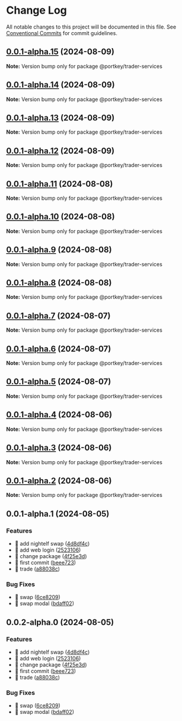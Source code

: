 # Change Log

All notable changes to this project will be documented in this file.
See [Conventional Commits](https://conventionalcommits.org) for commit guidelines.

## [0.0.1-alpha.15](https://github.com/Portkey-Wallet/portkey-trader/compare/v0.0.1-alpha.14...v0.0.1-alpha.15) (2024-08-09)

**Note:** Version bump only for package @portkey/trader-services

## [0.0.1-alpha.14](https://github.com/Portkey-Wallet/portkey-trader/compare/v0.0.1-alpha.13...v0.0.1-alpha.14) (2024-08-09)

**Note:** Version bump only for package @portkey/trader-services

## [0.0.1-alpha.13](https://github.com/Portkey-Wallet/portkey-trader/compare/v0.0.1-alpha.12...v0.0.1-alpha.13) (2024-08-09)

**Note:** Version bump only for package @portkey/trader-services

## [0.0.1-alpha.12](https://github.com/Portkey-Wallet/portkey-trader/compare/v0.0.1-alpha.11...v0.0.1-alpha.12) (2024-08-09)

**Note:** Version bump only for package @portkey/trader-services

## [0.0.1-alpha.11](https://github.com/Portkey-Wallet/portkey-trader/compare/v0.0.1-alpha.10...v0.0.1-alpha.11) (2024-08-08)

**Note:** Version bump only for package @portkey/trader-services

## [0.0.1-alpha.10](https://github.com/Portkey-Wallet/portkey-trader/compare/v0.0.1-alpha.9...v0.0.1-alpha.10) (2024-08-08)

**Note:** Version bump only for package @portkey/trader-services

## [0.0.1-alpha.9](https://github.com/Portkey-Wallet/portkey-trader/compare/v0.0.1-alpha.8...v0.0.1-alpha.9) (2024-08-08)

**Note:** Version bump only for package @portkey/trader-services

## [0.0.1-alpha.8](https://github.com/Portkey-Wallet/portkey-trader/compare/v0.0.1-alpha.7...v0.0.1-alpha.8) (2024-08-08)

**Note:** Version bump only for package @portkey/trader-services

## [0.0.1-alpha.7](https://github.com/Portkey-Wallet/portkey-trader/compare/v0.0.1-alpha.6...v0.0.1-alpha.7) (2024-08-07)

**Note:** Version bump only for package @portkey/trader-services

## [0.0.1-alpha.6](https://github.com/Portkey-Wallet/portkey-trader/compare/v0.0.1-alpha.5...v0.0.1-alpha.6) (2024-08-07)

**Note:** Version bump only for package @portkey/trader-services

## [0.0.1-alpha.5](https://github.com/Portkey-Wallet/portkey-trader/compare/v0.0.1-alpha.4...v0.0.1-alpha.5) (2024-08-07)

**Note:** Version bump only for package @portkey/trader-services

## [0.0.1-alpha.4](https://github.com/Portkey-Wallet/portkey-trader/compare/v0.0.1-alpha.3...v0.0.1-alpha.4) (2024-08-06)

**Note:** Version bump only for package @portkey/trader-services

## [0.0.1-alpha.3](https://github.com/Portkey-Wallet/portkey-trader/compare/v0.0.1-alpha.2...v0.0.1-alpha.3) (2024-08-06)

**Note:** Version bump only for package @portkey/trader-services

## [0.0.1-alpha.2](https://github.com/Portkey-Wallet/portkey-trader/compare/v0.0.1-alpha.1...v0.0.1-alpha.2) (2024-08-06)

**Note:** Version bump only for package @portkey/trader-services

## 0.0.1-alpha.1 (2024-08-05)

### Features

- 🎸 add nightelf swap ([4d8df4c](https://github.com/Portkey-Wallet/portkey-trader/commit/4d8df4c6a7c3b9c2759cb4082297d47cc2f0b44d))
- 🎸 add web login ([2523106](https://github.com/Portkey-Wallet/portkey-trader/commit/252310613bb12880953755b61616c6702d051a71))
- 🎸 change package ([4f25e3d](https://github.com/Portkey-Wallet/portkey-trader/commit/4f25e3df5c173f61730338b3b35561f898353414))
- 🎸 first commit ([beee723](https://github.com/Portkey-Wallet/portkey-trader/commit/beee7233c296336ad32bb3ff5f3d7f01013aa57c))
- 🎸 trade ([a88038c](https://github.com/Portkey-Wallet/portkey-trader/commit/a88038ce357ee6dbb35c97aafe617f183ac4f2a2))

### Bug Fixes

- 🐛 swap ([6ce8209](https://github.com/Portkey-Wallet/portkey-trader/commit/6ce8209c7f6fb48d1237776ef4881866bda3c01b))
- 🐛 swap modal ([bdaff02](https://github.com/Portkey-Wallet/portkey-trader/commit/bdaff02fa10275fae64137da6847b67afc782df6))

## 0.0.2-alpha.0 (2024-08-05)

### Features

- 🎸 add nightelf swap ([4d8df4c](https://github.com/Portkey-Wallet/portkey-trader/commit/4d8df4c6a7c3b9c2759cb4082297d47cc2f0b44d))
- 🎸 add web login ([2523106](https://github.com/Portkey-Wallet/portkey-trader/commit/252310613bb12880953755b61616c6702d051a71))
- 🎸 change package ([4f25e3d](https://github.com/Portkey-Wallet/portkey-trader/commit/4f25e3df5c173f61730338b3b35561f898353414))
- 🎸 first commit ([beee723](https://github.com/Portkey-Wallet/portkey-trader/commit/beee7233c296336ad32bb3ff5f3d7f01013aa57c))
- 🎸 trade ([a88038c](https://github.com/Portkey-Wallet/portkey-trader/commit/a88038ce357ee6dbb35c97aafe617f183ac4f2a2))

### Bug Fixes

- 🐛 swap ([6ce8209](https://github.com/Portkey-Wallet/portkey-trader/commit/6ce8209c7f6fb48d1237776ef4881866bda3c01b))
- 🐛 swap modal ([bdaff02](https://github.com/Portkey-Wallet/portkey-trader/commit/bdaff02fa10275fae64137da6847b67afc782df6))
